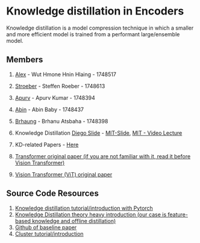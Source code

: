 # Knowledge distillation in Encoders

Knowledge distillation is a model compression technique in which a smaller and more efficient model is trained from a performant large/ensemble model.

## Members
1. [Alex](https://github.com/alexsnow348) - Wut Hmone Hnin Hlaing - 1748517
2. [Stroeber](https://github.com/Stroeber) - Steffen Roeber - 1748613
3. [Apurv](https://github.com/Apurv505) - Apurv Kumar  - 1748394
4. [Abin](https://github.com/abinbaby98) - Abin Baby - 1748437
5. [Brhaung](https://github.com/brhanug) - Brhanu Atsbaha - 1748398

1. Knowledge Distillation [Diego Slide](https://drive.google.com/file/d/1PK5TtwFsar-xdlI6fLivf3m_8PFRfuBQ/view?usp=sharing) - [MIT-Slide](https://drive.google.com/file/d/1knY6V0mWCgTZSSI-AdzboU80vejEGJru/view?usp=drive_link), [MIT - Video Lecture](https://youtu.be/EkjVHToId7U)
2. KD-related Papers - [Here](https://drive.google.com/drive/folders/1bso4pnfPDpKvuoTfXzIfzJ5eJgeiyTc5?usp=sharing)
3. [Transformer original paper (if you are not familiar with it, read it before Vision Transformer)](https://arxiv.org/abs/1706.03762)
6. [Vision Transformer (ViT) original paper](https://arxiv.org/pdf/2010.11929.pdf)
   
## Source Code Resources
1. [Knowledge distillation tutorial/introduction with Pytorch](https://pytorch.org/tutorials/beginner/knowledge_distillation_tutorial.html)
2. [Knowledge Distillation theory heavy introduction (our case is feature-based knowledge and offline distillation)](https://neptune.ai/blog/knowledge-distillation)
3. [Github of baseline paper](https://github.com/DefangChen/SimKD/tree/main)
4. [Cluster tutorial/introduction](https://www.uni-hildesheim.de/gitlab/ismll/cluster-tutorial)

 



 
